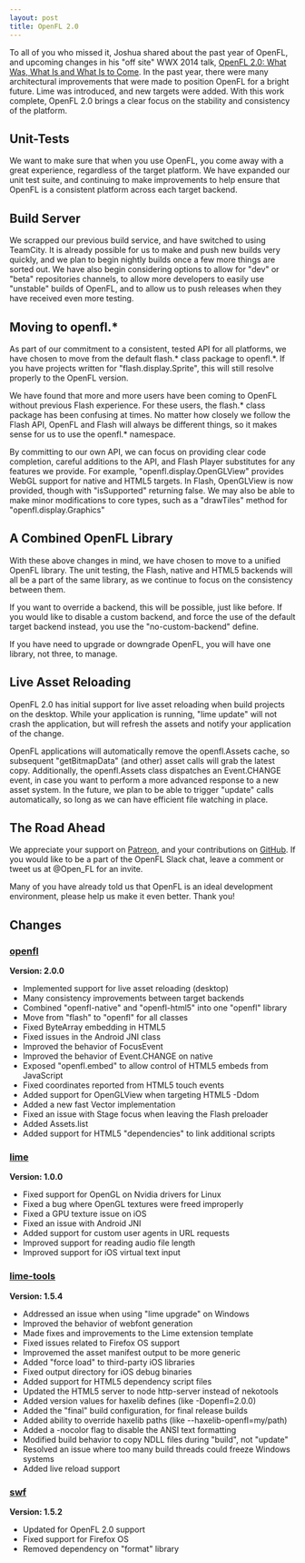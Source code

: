 ```yaml
---
layout: post
title: OpenFL 2.0
---
```

To all of you who missed it, Joshua shared about the past year of OpenFL, and upcoming changes in his "off site" WWX 2014 talk, [OpenFL 2.0: What Was, What Is and What Is to Come](http://www.youtube.com/watch?v=k3pZ9mWFJnY). In the past year, there were many architectural improvements that were made to position OpenFL for a bright future. Lime was introduced, and new targets were added. With this work complete, OpenFL 2.0 brings a clear focus on the stability and consistency of the platform.

## Unit-Tests

We want to make sure that when you use OpenFL, you come away with a great experience, regardless of the target platform. We have expanded our unit test suite, and continuing to make improvements to help ensure that OpenFL is a consistent platform across each target backend.

## Build Server

We scrapped our previous build service, and have switched to using TeamCity. It is already possible for us to make and push new builds very quickly, and we plan to begin nightly builds once a few more things are sorted out. We have also begin considering options to allow for "dev" or "beta" repositories channels, to allow more developers to easily use "unstable" builds of OpenFL, and to allow us to push releases when they have received even more testing.

## Moving to openfl.*

As part of our commitment to a consistent, tested API for all platforms, we have chosen to move from the default flash.* class package to openfl.*. If you have projects written for "flash.display.Sprite", this will still resolve properly to the OpenFL version.

We have found that more and more users have been coming to OpenFL without previous Flash experience. For these users, the flash.* class package has been confusing at times. No matter how closely we follow the Flash API, OpenFL and Flash will always be different things, so it makes sense for us to use the openfl.* namespace.

By committing to our own API, we can focus on providing clear code completion, careful additions to the API, and Flash Player substitutes for any features we provide. For example, "openfl.display.OpenGLView" provides WebGL support for native and HTML5 targets. In Flash, OpenGLView is now provided, though with "isSupported" returning false. We may also be able to make minor modifications to core types, such as a "drawTiles" method for "openfl.display.Graphics"

## A Combined OpenFL Library

With these above changes in mind, we have chosen to move to a unified OpenFL library. The unit testing, the Flash, native and HTML5 backends will all be a part of the same library, as we continue to focus on the consistency between them.

If you want to override a backend, this will be possible, just like before. If you would like to disable a custom backend, and force the use of the default target backend instead, you use the "no-custom-backend" define.

If you have need to upgrade or downgrade OpenFL, you will have one library, not three, to manage.

## Live Asset Reloading

OpenFL 2.0 has initial support for live asset reloading when build projects on the desktop. While your application is running, "lime update" will not crash the application, but will refresh the assets and notify your application of the change.

OpenFL applications will automatically remove the openfl.Assets cache, so subsequent "getBitmapData" (and other) asset calls will grab the latest copy. Additionally, the openfl.Assets class dispatches an Event.CHANGE event, in case you want to perform a more advanced response to a new asset system. In the future, we plan to be able to trigger "update" calls automatically, so long as we can have efficient file watching in place.

## The Road Ahead

We appreciate your support on [Patreon](http://patreon.com/openfl), and your contributions on [GitHub](http://github.com/openfl). If you would like to be a part of the OpenFL Slack chat, leave a comment or tweet us at @Open_FL for an invite.

Many of you have already told us that OpenFL is an ideal development environment, please help us make it even better. Thank you!

## Changes

### [openfl](https://github.com/openfl/openfl)

__Version: 2.0.0__

 * Implemented support for live asset reloading (desktop)
 * Many consistency improvements between target backends
 * Combined "openfl-native" and "openfl-html5" into one "openfl" library
 * Move from "flash" to "openfl" for all classes
 * Fixed ByteArray embedding in HTML5
 * Fixed issues in the Android JNI class
 * Improved the behavior of FocusEvent
 * Improved the behavior of Event.CHANGE on native
 * Exposed "openfl.embed" to allow control of HTML5 embeds from JavaScript
 * Fixed coordinates reported from HTML5 touch events
 * Added support for OpenGLView when targeting HTML5 -Ddom
 * Added a new fast Vector implementation
 * Fixed an issue with Stage focus when leaving the Flash preloader
 * Added Assets.list
 * Added support for HTML5 "dependencies" to link additional scripts

### [lime](https://github.com/openfl/lime)

__Version: 1.0.0__

 * Fixed support for OpenGL on Nvidia drivers for Linux
 * Fixed a bug where OpenGL textures were freed improperly
 * Fixed a GPU texture issue on iOS
 * Fixed an issue with Android JNI
 * Added support for custom user agents in URL requests
 * Improved support for reading audio file length
 * Improved support for iOS virtual text input

### [lime-tools](https://github.com/openfl/lime-tools)

__Version: 1.5.4__

 * Addressed an issue when using "lime upgrade" on Windows
 * Improved the behavior of webfont generation
 * Made fixes and improvements to the Lime extension template
 * Fixed issues related to Firefox OS support
 * Improvemed the asset manifest output to be more generic
 * Added "force load" to third-party iOS libraries
 * Fixed output directory for iOS debug binaries
 * Added support for HTML5 dependency script files
 * Updated the HTML5 server to node http-server instead of nekotools
 * Added version values for haxelib defines (like -Dopenfl=2.0.0)
 * Added the "final" build configuration, for final release builds 
 * Added ability to override haxelib paths (like --haxelib-openfl=my/path)
 * Added a -nocolor flag to disable the ANSI text formatting
 * Modified build behavior to copy NDLL files during "build", not "update"
 * Resolved an issue where too many build threads could freeze Windows systems
 * Added live reload support

### [swf](https://github.com/openfl/swf)

__Version: 1.5.2__

 * Updated for OpenFL 2.0 support
 * Fixed support for Firefox OS
 * Removed dependency on "format" library